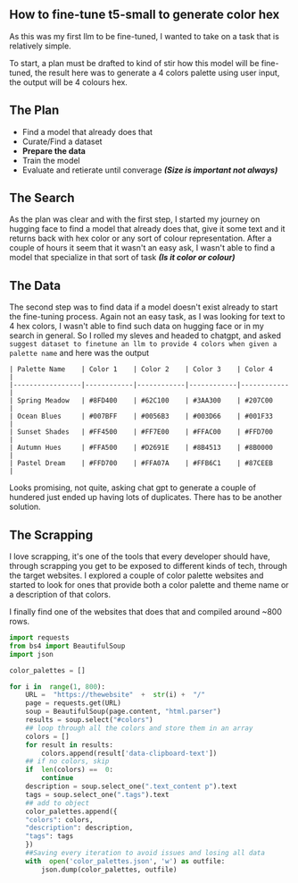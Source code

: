 ## How to fine-tune t5-small to generate color hex

As this was my first llm to be fine-tuned, I wanted to take on a task that is relatively simple.

To start, a plan must be drafted to kind of stir how this model will be fine-tuned, the result here was to generate a 4 colors palette using user input, the output will be 4 colours hex.

## The Plan
- Find a model that already does that
- Curate/Find a dataset 
- **Prepare the data**
- Train the model
- Evaluate and retierate until converage ***(Size is important not always)***

## The Search
As the plan was clear and with the first step, I started my journey on hugging face to find a model that already does that, give it some text and it returns back with hex color or any sort of colour representation.
After a couple of hours it seem that it wasn't an easy ask, I wasn't able to find a model that specialize in that sort of task ***(Is it color or colour)***

## The Data
The second step was to find data if a model doesn't exist already to start the fine-tuning process. Again not an easy task, as I was looking for text to 4 hex colors, I wasn't able to find such data on hugging face or in my search in general. So I rolled my sleves and headed to chatgpt, and asked `suggest dataset to finetune an llm to provide 4 colors when given a palette name` and here was the output
```
| Palette Name    | Color 1    | Color 2    | Color 3    | Color 4    |
|-----------------|------------|------------|------------|------------|
| Spring Meadow   | #8FD400    | #62C100    | #3AA300    | #207C00    |
| Ocean Blues     | #007BFF    | #0056B3    | #003D66    | #001F33    |
| Sunset Shades   | #FF4500    | #FF7E00    | #FFAC00    | #FFD700    |
| Autumn Hues     | #FFA500    | #D2691E    | #8B4513    | #8B0000    |
| Pastel Dream    | #FFD700    | #FFA07A    | #FFB6C1    | #87CEEB    |
```
Looks promising, not quite, asking chat gpt to generate a couple of hundered just ended up having lots of duplicates. There has to be another solution.

## The Scrapping
I love scrapping, it's one of the tools that every developer should have, through scrapping you get to be exposed to different kinds of tech, through the target websites. I explored a couple of color palette websites and started to look for ones that provide both a color palette and theme name or a description of that colors. 

I finally find one of the websites that does that and compiled around ~800 rows.
```python
import requests
from bs4 import BeautifulSoup
import json

color_palettes = []

for i in  range(1, 800):
	URL =  "https://thewebsite"  +  str(i) +  "/"
	page = requests.get(URL)
	soup = BeautifulSoup(page.content, "html.parser")
	results = soup.select("#colors")
	## loop through all the colors and store them in an array
	colors = []
	for result in results:
		colors.append(result['data-clipboard-text'])
	## if no colors, skip
	if  len(colors) ==  0:
		continue
	description = soup.select_one(".text_content p").text
	tags = soup.select_one(".tags").text
	## add to object
	color_palettes.append({
	"colors": colors,
	"description": description,
	"tags": tags	
	})
	##Saving every iteration to avoid issues and losing all data
	with  open('color_palettes.json', 'w') as outfile:
		json.dump(color_palettes, outfile)
```
